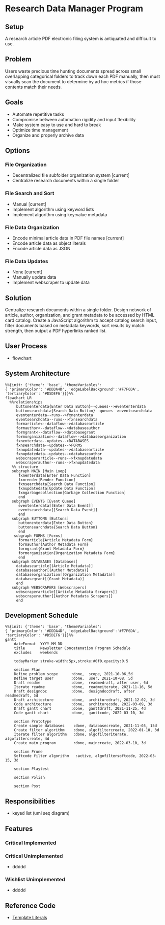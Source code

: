 # Research Data Manager Program
## Setup
A research article PDF electronic filing system is antiquated and difficult to use.
## Problem
Users waste precious time hunting documents spread across small overlapping categorical folders to track down each PDF manually, then must visually scan the document to determine by ad hoc metrics if those contents match their needs.
## Goals
- Automate repetitive tasks
- Compromise between automation rigidity and input flexibility
- Make system easy to use and hard to break
- Optimize time management
- Organize and properly archive data
## Options
### File Organization
- Decentralized file subfolder organization system [current]
- Centralize research documents within a single folder
### File Search and Sort
- Manual [current]
- Implement algorithm using keyword lists
- Implement algorithm using key:value metadata
### File Data Organization
- Encode minimal article data in PDF file names [current]
- Encode article data as object literals
- Encode article data as JSON 
### File Data Updates
- None [current]
- Manually update data
- Implement webscraper to update data
## Solution
Centralize research documents within a single folder. Design network of article, author, organization, and grant metadata to be accessed by HTML card catalog. Create a JavaScript algorithm to accept catalog search input, filter documents based on metadata 	keywords, sort results by match strength, then output a PDF hyperlinks ranked list.
## User Process
- flowchart
## System Architecture
```mermaid
%%{init: {'theme': 'base', 'themeVariables': 
{ 'primaryColor': '#DDDA4D', 'edgeLabelBackground':'#F7F6DA', 'tertiaryColor': '#D5DEF6'}}}%%
flowchart LR
  %%relationships
     buttonenterdata{Enter Data Button}--queues-->evententerdata
     buttonsearchdata{Search Data Button}--queues-->eventsearchdata
     evententerdata--runs-->fxnenterdata
     eventsearchdata--runs-->fxnsearchdata
     formarticle<--dataflow-->databasearticle
     formauthor<--dataflow-->databaseauthor
     formgrant<--dataflow-->databasegrant
     formorganization<--dataflow-->databaseorganization
     fxnenterdata--updates-->DATABASES
     fxnsearchdata--updates-->FORMS
     fxnupdatedata--updates-->databasearticle
     fxnupdatedata--updates-->databaseauthor
     webscraperarticle--runs-->fxnupdatedata
     webscraperauthor--runs-->fxnupdatedata
   %% structure
   subgraph MAIN [Main Loop]
      fxnenterdata[Enter Data Function]
      fxnrender[Render Function]
      fxnsearchdata[Search Data Function]
      fxnupdatedata[Update Data Function]
      fxngarbagecollection[Garbage Collection Function]
      end
   subgraph EVENTS [Event Queue]
      evententerdata[[Enter Data Event]]
      eventsearchdata[[Search Data Event]]
      end
   subgraph BUTTONS [Buttons]
      buttonenterdata{Enter Data Button}
      buttonsearchdata{Search Data Button}
      end
    subgraph FORMS [Forms]
      formarticle{Article Metadata Form}
      formauthor{Author Metadata Form}
      formgrant{Grant Metadata Form}
      formorganization{Organization Metadata Form}
      end 
   subgraph DATABASES [Databases]
     databasearticle[(Article Metadata)]
     databaseauthor[(Author Metadata)]
     databaseorganization[(Organization Metadata)]
     databasegrant[(Grant Metadata)]
     end
   subgraph WEBSCRAPERS [Webscrapers]
     webscraperarticle[[Article Metadata Scrapers]]
     webscraperauthor[[Author Metadata Scrapers]] 
     end
```

## Development Schedule
```mermaid
%%{init: {'theme': 'base', 'themeVariables': 
{ 'primaryColor': '#DDDA4D', 'edgeLabelBackground':'#F7F6DA', 'tertiaryColor': '#D5DEF6'}}}%%
gantt
    dateFormat  YYYY-MM-DD
    title       Newsletter Concatenation Program Schedule
    excludes    weekends
    
    todayMarker stroke-width:5px,stroke:#0f0,opacity:0.5
    
    section Plan
    Define problem scope      :done,  scope, 2021-10-06,5d
    Define target user        :done,  user, 2021-10-08, 5d
    Draft readme              :done,  readmedraft, after user, 6d
    Iterate readme            :done,  readmeiterate, 2021-11-16, 5d
    Draft designdoc           :done,  designdocdraft, after readmedraft, 5d
    Draft architecture        :done,  archituredraft, 2021-12-02, 3d
    Code architecture         :done,  architurecode, 2022-03-09, 3d
    Draft gantt chart         :done,  ganttdraft, 2021-11-25, 4d
    Code gantt chart          :done,  ganttcode, 2022-03-10, 3d
    
    section Prototype
    Create sample databases    :done, databasecreate, 2021-11-05, 15d
    Create filter algorithm    :done, algofiltercreate, 2022-01-10, 3d
    Iterate filter algorithm   :done, algofilteriterate, algofiltercreate, 4d
    Create main program        :done, maincreate, 2022-03-10, 3d
    
    section Prune
    Softcode filter algorithm   :active, algofiltersoftcode, 2022-03-15, 3d
    
    section Playtest
    
    section Polish
    
    section Post
```
## Responsibilities
- keyed list (uml seq diagram)
## Features
### Critical Implemented
### Critical Unimplemented
- ddddd
### Wishlist Unimplemented
- ddddd
## Reference Code
- [Template Literals](https://www.youtube.com/watch?v=DG4obitDvUA&t=2069s)
